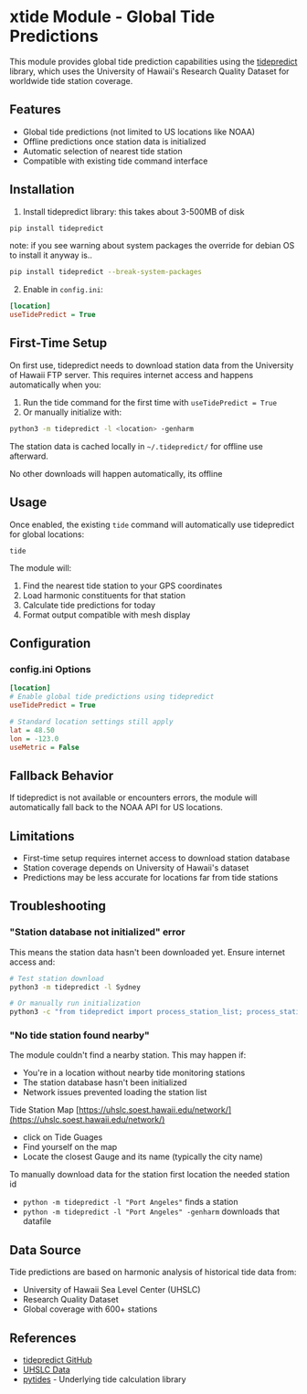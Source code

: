 # xtide Module - Global Tide Predictions

This module provides global tide prediction capabilities using the [tidepredict](https://github.com/windcrusader/tidepredict) library, which uses the University of Hawaii's Research Quality Dataset for worldwide tide station coverage.

## Features

- Global tide predictions (not limited to US locations like NOAA)
- Offline predictions once station data is initialized
- Automatic selection of nearest tide station
- Compatible with existing tide command interface

## Installation

1. Install tidepredict library:
this takes about 3-500MB of disk

```bash
pip install tidepredict
```
note: if you see warning about system packages the override for debian OS to install it anyway is..

```bash
pip install tidepredict --break-system-packages
```

2. Enable in `config.ini`:
```ini
[location]
useTidePredict = True
```

## First-Time Setup

On first use, tidepredict needs to download station data from the University of Hawaii FTP server. This requires internet access and happens automatically when you:

1. Run the tide command for the first time with `useTidePredict = True`
2. Or manually initialize with:
```bash
python3 -m tidepredict -l <location> -genharm
```

The station data is cached locally in `~/.tidepredict/` for offline use afterward.

No other downloads will happen automatically, its offline

## Usage

Once enabled, the existing `tide` command will automatically use tidepredict for global locations:

```
tide
```

The module will:
1. Find the nearest tide station to your GPS coordinates
2. Load harmonic constituents for that station
3. Calculate tide predictions for today
4. Format output compatible with mesh display

## Configuration

### config.ini Options

```ini
[location]
# Enable global tide predictions using tidepredict
useTidePredict = True

# Standard location settings still apply
lat = 48.50
lon = -123.0
useMetric = False
```

## Fallback Behavior

If tidepredict is not available or encounters errors, the module will automatically fall back to the NOAA API for US locations.

## Limitations

- First-time setup requires internet access to download station database
- Station coverage depends on University of Hawaii's dataset
- Predictions may be less accurate for locations far from tide stations

## Troubleshooting

### "Station database not initialized" error

This means the station data hasn't been downloaded yet. Ensure internet access and:

```bash
# Test station download
python3 -m tidepredict -l Sydney

# Or manually run initialization
python3 -c "from tidepredict import process_station_list; process_station_list.create_station_dataframe()"
```

### "No tide station found nearby"

The module couldn't find a nearby station. This may happen if:
- You're in a location without nearby tide monitoring stations
- The station database hasn't been initialized
- Network issues prevented loading the station list

Tide Station Map 
[https://uhslc.soest.hawaii.edu/network/](https://uhslc.soest.hawaii.edu/network/)
- click on Tide Guages
- Find yourself on the map
- Locate the closest Gauge and its name (typically the city name)

To manually download data for the station first location the needed station id
- `python -m tidepredict -l "Port Angeles"` finds a station
- `python -m tidepredict -l "Port Angeles" -genharm` downloads that datafile



## Data Source

Tide predictions are based on harmonic analysis of historical tide data from:
- University of Hawaii Sea Level Center (UHSLC)
- Research Quality Dataset
- Global coverage with 600+ stations

## References

- [tidepredict GitHub](https://github.com/windcrusader/tidepredict)
- [UHSLC Data](https://uhslc.soest.hawaii.edu/)
- [pytides](https://github.com/sam-cox/pytides) - Underlying tide calculation library
